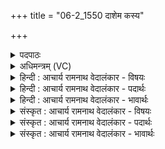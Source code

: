 +++
title = "06-2_1550 दाशेम कस्य"

+++
<details><summary>पदपाठः</summary>

दा꣡शे꣢꣯म। क꣡स्य꣢꣯। म꣡न꣢꣯सा। य꣣ज्ञ꣡स्य꣢। स꣣हसः। यहो। क꣢त्। उ꣣। वोचे। इद꣢म्। न꣡मः꣢꣯। १५५०।
</details>

<details><summary>अधिमन्त्रम् (VC)</summary>

- अग्निः
- उशना काव्यः
- गायत्री
- षड्जः
</details>

<details><summary>हिन्दी : आचार्य रामनाथ वेदालंकार - विषयः</summary>

आगे फिर प्रश्न करते हैं।
</details>

<details><summary>हिन्दी : आचार्य रामनाथ वेदालंकार - पदार्थः</summary>

पदार्थान्वयभाषाः -  हे (सहसः यहो) बल के पुत्र अर्थात् अत्यन्त बली परमेश्वर ! (कस्य यज्ञस्य मनसा) किस यज्ञ के मन से,हम आपको (दाशेम) आत्मसमर्पण करें? (कत् उ) कैसे मैं (इदं नमः) इस नमस्कार को (वोचे) आपके प्रति कहूँ?॥२॥
</details>

<details><summary>हिन्दी : आचार्य रामनाथ वेदालंकार - भावार्थः</summary>

भावार्थभाषाः -  अनेक सकाम यज्ञ और निष्काम यज्ञ प्रचलित हैं। पर मैं तो हे जगदीश्वर ! आपकी उपासना ही जिसका प्रयोजन है,ऐसे यज्ञ से ही आपको आत्मसमर्पण करता हूँ,किसी स्वार्थ को मन में रखकर नहीं। कैसे मैं आपको नमस्कार करूँ?कुछ लोग साष्टाङ्ग प्रणाम करते हैं,कोई अञ्जलि बाँधकर प्रणाम करते हैं,कोई मूर्ति पर सिर नवाकर प्रणाम करते हैं,पर मैं तो चित्त को ही तेरे प्रति नवाता हूँ,शरीर के अङ्गों को नहीं ॥२॥
</details>

<details><summary>संस्कृत : आचार्य रामनाथ वेदालंकार - विषयः</summary>

अथ पुनरपि प्रश्नं कुरुते।
</details>

<details><summary>संस्कृत : आचार्य रामनाथ वेदालंकार - पदार्थः</summary>

पदार्थान्वयभाषाः -  हे (सहसः यहो) बलस्य पुत्र ! अतिशय बलवन् परमेश ! (कस्य यज्ञस्य मनसा) कस्य यज्ञस्य अभिलाषेण,वयम् त्वाम् (दाशेम) आत्मानं समर्पयेम। (कत् उ) कथं खलु,अहम् (इदं नमः) इमं नमस्कारम्(वोचे)२त्वां प्रति ब्रूयाम्?॥२॥
</details>

<details><summary>संस्कृत : आचार्य रामनाथ वेदालंकार - भावार्थः</summary>

भावार्थभाषाः -  अनेके सकामयज्ञा निष्कामयज्ञाश्च प्रचलिताः सन्ति। परमहं तु हे जगदीश्वर त्वदुपासनैकप्रयोजनेन यज्ञेनैव तुभ्यमात्मानं समर्पये,न तु कमपि स्वार्थं मनसि निधाय। कथमहं त्वां नमस्कुर्याम्?केचित् साष्टाङ्गं प्रणमन्ति,केचिद् बद्धाञ्जलयः प्रणमन्ति,केचिन्मूर्तौ शिरो नत्वा प्रणमन्ति। परमहं तु चित्तमेव त्वयि नमयामि,न शरीराङ्गानि ॥२॥
</details>